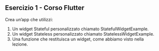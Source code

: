 ## Esercizio 1 - Corso Flutter

Crea un’app che utilizzi:
1) Un widget Stateful personalizzato chiamato StatefulWidgetExample.
2) Un widget Stateless personalizzato chiamato StatelessWidgetExample.
3) Una funzione che restituisca un widget, come abbiamo visto nella lezione.
